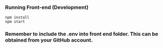 ### Running Front-end (Development)
```
npm install
npm start
```

### Remember to include the .env into front end folder. This can be obtained from your GitHub account.
